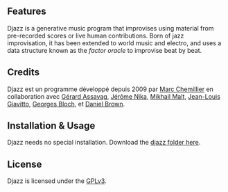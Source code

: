 ## Features

Djazz is a generative music program that improvises using material from pre-recorded scores or live human contributions. 
Born of jazz improvisation, it has been extended to world music and electro, and uses a data structure known as the _factor oracle_ to improvise beat by beat.

## Credits
Djazz est un programme développé depuis 2009 par 
[Marc Chemillier]() en collaboration avec 
[Gérard Assayag](), 
[Jérôme Nika](), 
[Mikhail Malt](),
[Jean-Louis Giavitto](),
[Georges Bloch](), et
[Daniel Brown](http://www.danielbrownmusic.com).


## Installation & Usage
Djazz needs no special installation.
Download the [djazz folder here](https://github.com/DYCI2/Djazz_2.0/tree/main/djazz).

## License

Djazz is licensed under the [GPLv3](https://www.gnu.org/licenses/gpl-3.0.html).


